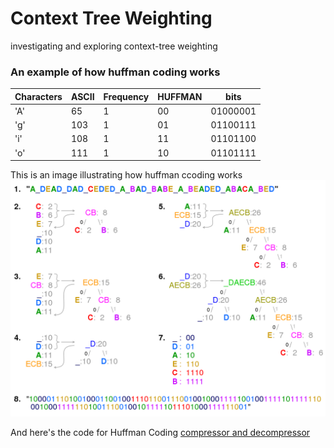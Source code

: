 # Context Tree Weighting
investigating and exploring context-tree weighting

### An example of how huffman coding works 

Characters | ASCII | Frequency | HUFFMAN | bits
-----------|-------|-----------|---------|-----
'A' | 65 | 1 | 00 | 01000001 
'g' | 103 | 1 | 01 | 01100111 
'i' | 108 | 1 | 11 | 01101100 
'o' | 111 | 1 | 10 | 01101111 

This is an image illustrating how huffman ccoding works 
![huffman coding](/img/huffman.png)

And here's the code for Huffman Coding [compressor and decompressor](/huffman)
